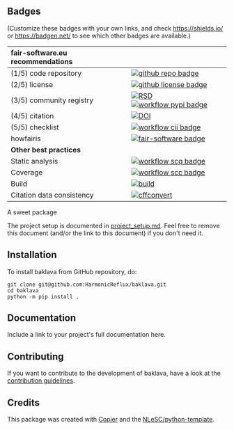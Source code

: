 ## Badges

(Customize these badges with your own links, and check https://shields.io/ or https://badgen.net/ to see which other badges are available.)

| fair-software.eu recommendations | |
| :-- | :--  |
| (1/5) code repository              | [![github repo badge](https://img.shields.io/badge/github-repo-000.svg?logo=github&labelColor=gray&color=blue)](https://github.com/HarmonicReflux/baklava) |
| (2/5) license                      | [![github license badge](https://img.shields.io/github/license/HarmonicReflux/baklava)](https://github.com/HarmonicReflux/baklava) |
| (3/5) community registry           | [![RSD](https://img.shields.io/badge/rsd-baklava-00a3e3.svg)](https://www.research-software.nl/software/baklava) [![workflow pypi badge](https://img.shields.io/pypi/v/baklava.svg?colorB=blue)](https://pypi.python.org/project/baklava/) |
| (4/5) citation                     | [![DOI](https://zenodo.org/badge/DOI/<replace-with-created-DOI>.svg)](https://doi.org/<replace-with-created-DOI>)|
| (5/5) checklist                    | [![workflow cii badge](https://bestpractices.coreinfrastructure.org/projects/<replace-with-created-project-identifier>/badge)](https://bestpractices.coreinfrastructure.org/projects/<replace-with-created-project-identifier>) |
| howfairis                          | [![fair-software badge](https://img.shields.io/badge/fair--software.eu-%E2%97%8F%20%20%E2%97%8F%20%20%E2%97%8F%20%20%E2%97%8F%20%20%E2%97%8B-yellow)](https://fair-software.eu) |
| **Other best practices**           | &nbsp; |
| Static analysis                    | [![workflow scq badge](https://sonarcloud.io/api/project_badges/measure?project=HarmonicReflux_baklava&metric=alert_status)](https://sonarcloud.io/dashboard?id=HarmonicReflux_baklava) |
| Coverage                           | [![workflow scc badge](https://sonarcloud.io/api/project_badges/measure?project=HarmonicReflux_baklava&metric=coverage)](https://sonarcloud.io/dashboard?id=HarmonicReflux_baklava) || Documentation                      | [![Documentation Status](https://readthedocs.org/projects/baklava/badge/?version=latest)](https://baklava.readthedocs.io/en/latest/?badge=latest) || **GitHub Actions**                 | &nbsp; |
| Build                              | [![build](https://github.com/HarmonicReflux/baklava/actions/workflows/build.yml/badge.svg)](https://github.com/HarmonicReflux/baklava/actions/workflows/build.yml) |
| Citation data consistency          | [![cffconvert](https://github.com/HarmonicReflux/baklava/actions/workflows/cffconvert.yml/badge.svg)](https://github.com/HarmonicReflux/baklava/actions/workflows/cffconvert.yml) || SonarCloud                         | [![sonarcloud](https://github.com/HarmonicReflux/baklava/actions/workflows/sonarcloud.yml/badge.svg)](https://github.com/HarmonicReflux/baklava/actions/workflows/sonarcloud.yml) || Link checker              | [![link-check](https://github.com/HarmonicReflux/baklava/actions/workflows/link-check.yml/badge.svg)](https://github.com/HarmonicReflux/baklava/actions/workflows/link-check.yml) |## How to use baklava

A sweet package

The project setup is documented in [project_setup.md](project_setup.md). Feel free to remove this document (and/or the link to this document) if you don't need it.

## Installation

To install baklava from GitHub repository, do:

```console
git clone git@github.com:HarmonicReflux/baklava.git
cd baklava
python -m pip install .
```

## Documentation

Include a link to your project's full documentation here.

## Contributing

If you want to contribute to the development of baklava,
have a look at the [contribution guidelines](CONTRIBUTING.md).

## Credits

This package was created with [Copier](https://github.com/copier-org/copier) and the [NLeSC/python-template](https://github.com/NLeSC/python-template).
